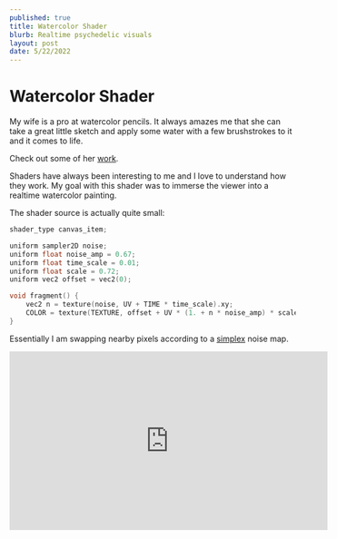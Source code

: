 ```yaml
---
published: true
title: Watercolor Shader
blurb: Realtime psychedelic visuals
layout: post
date: 5/22/2022
---
```


# Watercolor Shader

My wife is a pro at watercolor pencils. It always amazes me that she can take a great little sketch and apply some water with a few brushstrokes to it and it comes to life.

Check out some of her [work](https://vanderdys.design/heather-blog).

Shaders have always been interesting to me and I love to understand how they work. My goal with this shader was to immerse the viewer into a realtime watercolor painting.

The shader source is actually quite small:

```c
shader_type canvas_item;

uniform sampler2D noise;
uniform float noise_amp = 0.67;
uniform float time_scale = 0.01;
uniform float scale = 0.72;
uniform vec2 offset = vec2(0);

void fragment() {
	vec2 n = texture(noise, UV + TIME * time_scale).xy;
	COLOR = texture(TEXTURE, offset + UV * (1. + n * noise_amp) * scale);
}
```

Essentially I am swapping nearby pixels according to a [simplex](…) noise map.

<iframe width="560" height="315" src="https://www.youtube.com/embed/Ujp8B7WmTfU" title="YouTube video player" frameborder="0" allow="accelerometer; autoplay; clipboard-write; encrypted-media; gyroscope; picture-in-picture" allowfullscreen></iframe>
